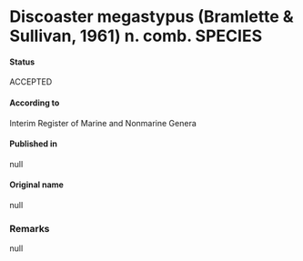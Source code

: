 Discoaster megastypus (Bramlette & Sullivan, 1961) n. comb. SPECIES
=======

#### Status
ACCEPTED

#### According to
Interim Register of Marine and Nonmarine Genera

#### Published in
null

#### Original name
null

### Remarks
null